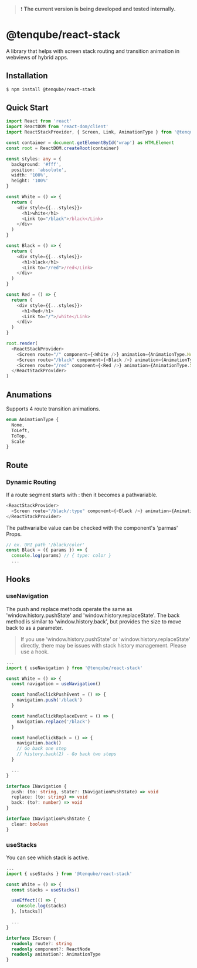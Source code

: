 >❗ __The current version is being developed and tested internally.__

# @tenqube/react-stack
A library that helps with screen stack routing and transition animation in webviews of hybrid apps.

## Installation
```sh
$ npm install @tenqube/react-stack
```

## Quick Start
```ts
import React from 'react'
import ReactDOM from 'react-dom/client'
import ReactStackProvider, { Screen, Link, AnimationType } from '@tenqube/react-stack'

const container = document.getElementById('wrap') as HTMLElement
const root = ReactDOM.createRoot(container)

const styles: any = {
  background: '#fff',
  position: 'absolute',
  width: '100%',
  height: '100%'
}

const White = () => {
  return (
    <div style={{...styles}}>
      <h1>white</h1>
      <Link to="/black">/black</Link>
    </div>
  )
}

const Black = () => {
  return (
    <div style={{...styles}}>
      <h1>black</h1>
      <Link to="/red">/red</Link>
    </div>
  )
}

const Red = () => {
  return (
    <div style={{...styles}}>
      <h1>Red</h1>
      <Link to="/">/white</Link>
    </div>
  )
}

root.render(
  <ReactStackProvider>
    <Screen route="/" component={<White />} animation={AnimationType.None} />
    <Screen route="/black" component={<Black />} animation={AnimationType.ToLeft} />
    <Screen route="/red" component={<Red />} animation={AnimationType.Scale} />
  </ReactStackProvider>
)
```

## Anumations
Supports 4 route transition animations.
```ts
enum AnimationType {
  None,
  ToLeft,
  ToTop,
  Scale
}
```

## Route

### Dynamic Routing
If a route segment starts with : then it becomes a pathvariable.
```ts
<ReactStackProvider>
  <Screen route="/black/:type" component={<Black />} animation={AnimationType.ToLeft} />
</ReactStackProvider>
```
The pathvarialbe value can be checked with the component's 'parmas' Props.
```ts
// ex. URI path '/black/color'
const Black = ({ params }) => {
  console.log(params) // { type: color }
  ...
```

## Hooks

### useNavigation
The push and replace methods operate the same as 'window.history.pushState' and 'window.history.replaceState'. The back method is similar to 'window.history.back', but provides the size to move back to as a parameter.
> If you use 'window.history.pushState' or 'window.history.replaceState' directly, there may be issues with stack history management. Please use a hook.
```ts
...
import { useNavigation } from '@tenqube/react-stack'

const White = () => {
  const navigation = useNavigation()

  const handleClickPushEvent = () => {
    navigation.push('/black')
  }

  const handleClickReplaceEvent = () => {
    navigation.replace('/black')
  }

  const handleClickBack = () => {
    navigation.back()
    // Go back one step
    // history.back(2) - Go back two steps
  }

  ...
}
```

```ts
interface INavigation {
  push: (to: string, state?: INavigationPushState) => void
  replace: (to: string) => void
  back: (to?: number) => void
}
```

```ts
interface INavigationPushState {
  clear: boolean
}
```

### useStacks
You can see which stack is active.
```ts
...
import { useStacks } from '@tenqube/react-stack'

const White = () => {
  const stacks = useStacks()

  useEffect(() => {
    console.log(stacks)
  }, [stacks])

  ...
}
```
```ts
interface IScreen {
  readonly route?: string
  readonly component?: ReactNode
  readonly animation?: AnimationType
}
```